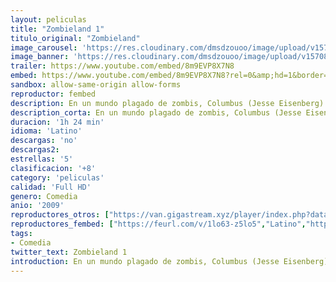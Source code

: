 ```yaml
---
layout: peliculas
title: "Zombieland 1"
titulo_original: "Zombieland"
image_carousel: 'https://res.cloudinary.com/dmsdzouoo/image/upload/v1570849172/zombieland-min_nohoa2.jpg'
image_banner: 'https://res.cloudinary.com/dmsdzouoo/image/upload/v1570849173/zombieland-2-1-min_dticoz.jpg'
trailer: https://www.youtube.com/embed/8m9EVP8X7N8
embed: https://www.youtube.com/embed/8m9EVP8X7N8?rel=0&amp;hd=1&border=0&wmode=opaque&enablejsapi=1&modestbranding=1&controls=1&showinfo=1
sandbox: allow-same-origin allow-forms
reproductor: fembed
description: En un mundo plagado de zombis, Columbus (Jesse Eisenberg) es un joven que vive aterrorizado. Pero precisamente el miedo y la cobardía le han permitido sobrevivir. Un día conoce a Tallahassse (Woody Harrelson), un gamberro cazazombies cuyo único deseo en la vida es lograr el último Twinkie (dulce americano) de la tierra. Cuando ambos conocen a Wichita (Emma Stone) y a Little Rock (Abigail Breslin), que también sobreviven al caos como pueden, tendrán que elegir entre confiar en ellos o sucumbir ante los zombies.
description_corta: En un mundo plagado de zombis, Columbus (Jesse Eisenberg) es un joven que vive aterrorizado. Pero precisamente el miedo y la cobardía le han permitido sobrevivir. Un día conoce a Tallahassse (Woody Harrelson), un gamberro cazazombies cuyo único deseo en..
duracion: '1h 24 min'
idioma: 'Latino'
descargas: 'no'
descargas2:
estrellas: '5'
clasificacion: '+8'
category: 'peliculas'
calidad: 'Full HD'
genero: Comedia
anio: '2009'
reproductores_otros: ["https://van.gigastream.xyz/player/index.php?data=757b505cfd34c64c85ca5b5690ee5293","Latino","https://streampelis.info/public/dist/index.html?id=ce2a54082d44038240edcfffa85f518b","Latino","https://www.zembed.to/public/dist/asteroid.html?id=14600a0b5f3339b11ca065a0e1eacd93&title=Zombieland","Latino","https://gdriveplayer.co/embed2.php?link=3YxEV11YSJ86u7trSmG6VQWmp8UZxYoMbe14AwmFGFiLKbrjWgAiWwM58IrVyAb3nDpaYS2F2%252FeE1AKwznW5J%252F3FaR3Rfo%252B%252BgtlFtr%252Fe3cSMC3QXFlPXxXaCELwwaOeogsT%252BoY%252B4n4Y0UyqqW8iRyKkiUVBFl51ObwfzAzoBuKagPC4%252B40yZ5%252Btpp0GPVuCGkmlkspbTpNuxQdnheQu5iq","Latino","https://api.cuevana3.io/stream/index.php?file=ek5lbm9xYWNrS0xYMTZLa2xNbkdvY3ZTb3BtZng4TGp6ZFpobGFMUGtOalJ5S1dUbjhhTzJOTFhuS2FzajVPcG1acGthV0hEMGVQWDA2S21ZY1hRNEpQWHAyTmtsNWVtblp1U2ZuUzJ3THVva2FDaVp3PT0","Latino","https://movcloud.net/embed/ro-tw2lrAiKK","Latino"]
reproductores_fembed: ["https://feurl.com/v/1lo63-z5lo5","Latino","https://pelispng.online/v/e2j76h-0107qk7r","Latino"]
tags:
- Comedia
twitter_text: Zombieland 1
introduction: En un mundo plagado de zombis, Columbus (Jesse Eisenberg) es un joven que vive aterrorizado. Pero precisamente el miedo y la cobardía le han permitido sobrevivir. Un día conoce a Tallahassse (Woody Harrelson), un gamberro cazazombies cuyo único deseo en..
---
```



 







